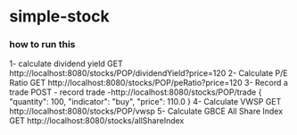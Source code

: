 # simple-stock
### how to run this
1- calculate dividend yield
GET http://localhost:8080/stocks/POP/dividendYield?price=120
2- Calculate P/E Ratio
GET http://localhost:8080/stocks/POP/peRatio?price=120
3- Record a trade
POST - record trade -http://localhost:8080/stocks/POP/trade
{
"quantity": 100,
"indicator": "buy",
"price": 110.0
}
4- Calculate VWSP
GET http://localhost:8080/stocks/POP/vwsp
5- Calculate GBCE All Share Index
GET http://localhost:8080/stocks/allShareIndex
